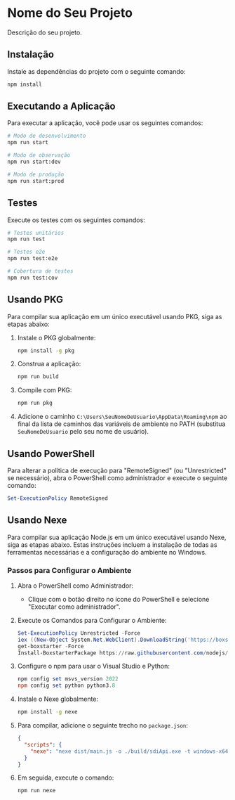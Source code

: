 # Nome do Seu Projeto

Descrição do seu projeto.

## Instalação

Instale as dependências do projeto com o seguinte comando:

```bash
npm install
```

## Executando a Aplicação

Para executar a aplicação, você pode usar os seguintes comandos:

```bash
# Modo de desenvolvimento
npm run start

# Modo de observação
npm run start:dev

# Modo de produção
npm run start:prod
```

## Testes

Execute os testes com os seguintes comandos:

```bash
# Testes unitários
npm run test

# Testes e2e
npm run test:e2e

# Cobertura de testes
npm run test:cov
```

## Usando PKG

Para compilar sua aplicação em um único executável usando PKG, siga as etapas abaixo:

1. Instale o PKG globalmente:

   ```bash
   npm install -g pkg
   ```

2. Construa a aplicação:

   ```bash
   npm run build
   ```

3. Compile com PKG:

   ```bash
   npm run pkg
   ```

4. Adicione o caminho `C:\Users\SeuNomeDeUsuario\AppData\Roaming\npm` ao final da lista de caminhos das variáveis de ambiente no PATH (substitua `SeuNomeDeUsuario` pelo seu nome de usuário).

## Usando PowerShell

Para alterar a política de execução para "RemoteSigned" (ou "Unrestricted" se necessário), abra o PowerShell como administrador e execute o seguinte comando:

```powershell
Set-ExecutionPolicy RemoteSigned
```

## Usando Nexe

Para compilar sua aplicação Node.js em um único executável usando Nexe, siga as etapas abaixo. Estas instruções incluem a instalação de todas as ferramentas necessárias e a configuração do ambiente no Windows.

### Passos para Configurar o Ambiente

1. Abra o PowerShell como Administrador:

   - Clique com o botão direito no ícone do PowerShell e selecione "Executar como administrador".

2. Execute os Comandos para Configurar o Ambiente:

   ```powershell
   Set-ExecutionPolicy Unrestricted -Force
   iex ((New-Object System.Net.WebClient).DownloadString('https://boxstarter.org/bootstrapper.ps1'))
   get-boxstarter -Force
   Install-BoxstarterPackage https://raw.githubusercontent.com/nodejs/node/master/tools/bootstrap/windows_boxstarter -DisableReboots
   ```

3. Configure o npm para usar o Visual Studio e Python:

   ```powershell
   npm config set msvs_version 2022
   npm config set python python3.8
   ```

4. Instale o Nexe globalmente:

   ```bash
   npm install -g nexe
   ```

5. Para compilar, adicione o seguinte trecho no `package.json`:

   ```json
   {
     "scripts": {
       "nexe": "nexe dist/main.js -o ./build/sdiApi.exe -t windows-x64-20.0.0 -r \"certificate/*_/_\" --build"
     }
   }
   ```

6. Em seguida, execute o comando:

   ```bash
   npm run nexe
   ```
